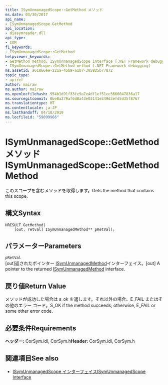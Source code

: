 ```yaml
---
title: ISymUnmanagedScope::GetMethod メソッド
ms.date: 03/30/2017
api_name:
- ISymUnmanagedScope.GetMethod
api_location:
- diasymreader.dll
api_type:
- COM
f1_keywords:
- ISymUnmanagedScope::GetMethod
helpviewer_keywords:
- GetMethod method, ISymUnmanagedScope interface [.NET Framework debugging]
- ISymUnmanagedScope::GetMethod method [.NET Framework debugging]
ms.assetid: a61866ee-221a-45b9-a1b7-395825b77872
topic_type:
- apiref
author: mairaw
ms.author: mairaw
ms.openlocfilehash: 954b1d91f33fe9a7e4df1ef51ee3666047836a17
ms.sourcegitcommit: 0be8a279af6d8a43e03141e349d3efd5d35f8767
ms.translationtype: MT
ms.contentlocale: ja-JP
ms.lasthandoff: 04/18/2019
ms.locfileid: "59099966"
---
```

# <a name="isymunmanagedscopegetmethod-method"></a><span data-ttu-id="ad25e-102">ISymUnmanagedScope::GetMethod メソッド</span><span class="sxs-lookup"><span data-stu-id="ad25e-102">ISymUnmanagedScope::GetMethod Method</span></span>
<span data-ttu-id="ad25e-103">このスコープを含むメソッドを取得します。</span><span class="sxs-lookup"><span data-stu-id="ad25e-103">Gets the method that contains this scope.</span></span>  
  
## <a name="syntax"></a><span data-ttu-id="ad25e-104">構文</span><span class="sxs-lookup"><span data-stu-id="ad25e-104">Syntax</span></span>  
  
```  
HRESULT GetMethod(  
    [out, retval] ISymUnmanagedMethod** pRetVal);  
```  
  
## <a name="parameters"></a><span data-ttu-id="ad25e-105">パラメーター</span><span class="sxs-lookup"><span data-stu-id="ad25e-105">Parameters</span></span>  
 `pRetVal`  
 <span data-ttu-id="ad25e-106">[out]返されたポインター [ISymUnmanagedMethod](../../../../docs/framework/unmanaged-api/diagnostics/isymunmanagedmethod-interface.md)インターフェイス。</span><span class="sxs-lookup"><span data-stu-id="ad25e-106">[out] A pointer to the returned [ISymUnmanagedMethod](../../../../docs/framework/unmanaged-api/diagnostics/isymunmanagedmethod-interface.md) interface.</span></span>  
  
## <a name="return-value"></a><span data-ttu-id="ad25e-107">戻り値</span><span class="sxs-lookup"><span data-stu-id="ad25e-107">Return Value</span></span>  
 <span data-ttu-id="ad25e-108">メソッドが成功した場合は s_ok を返します。それ以外の場合、E_FAIL またはその他のエラー コード。</span><span class="sxs-lookup"><span data-stu-id="ad25e-108">S_OK if the method succeeds; otherwise, E_FAIL or some other error code.</span></span>  
  
## <a name="requirements"></a><span data-ttu-id="ad25e-109">必要条件</span><span class="sxs-lookup"><span data-stu-id="ad25e-109">Requirements</span></span>  
 <span data-ttu-id="ad25e-110">**ヘッダー:** CorSym.idl, CorSym.h</span><span class="sxs-lookup"><span data-stu-id="ad25e-110">**Header:** CorSym.idl, CorSym.h</span></span>  
  
## <a name="see-also"></a><span data-ttu-id="ad25e-111">関連項目</span><span class="sxs-lookup"><span data-stu-id="ad25e-111">See also</span></span>

- [<span data-ttu-id="ad25e-112">ISymUnmanagedScope インターフェイス</span><span class="sxs-lookup"><span data-stu-id="ad25e-112">ISymUnmanagedScope Interface</span></span>](../../../../docs/framework/unmanaged-api/diagnostics/isymunmanagedscope-interface.md)
